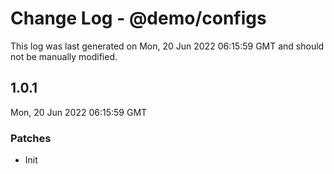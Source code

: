 # Change Log - @demo/configs

This log was last generated on Mon, 20 Jun 2022 06:15:59 GMT and should not be manually modified.

## 1.0.1
Mon, 20 Jun 2022 06:15:59 GMT

### Patches

- Init

